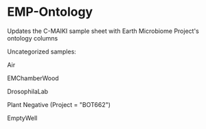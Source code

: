 # EMP-Ontology
Updates the C-MAIKI sample sheet with Earth Microbiome Project's ontology columns

Uncategorized samples:

Air

EMChamberWood

DrosophilaLab

Plant Negative (Project = "BOT662")

EmptyWell